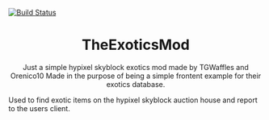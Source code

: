
[![Build Status](https://ci.thom.club/job/TheExoticsMod/job/master/badge/icon)](https://ci.thom.club/job/TheExoticsMod/job/master/)


<h1 align="center">TheExoticsMod</h1>

<p align="center">Just a simple hypixel skyblock exotics mod made by TGWaffles and Orenico10
Made in the purpose of being a simple frontent example for their exotics database.

Used to find exotic items on the hypixel skyblock auction house and report to the users client.</p>
